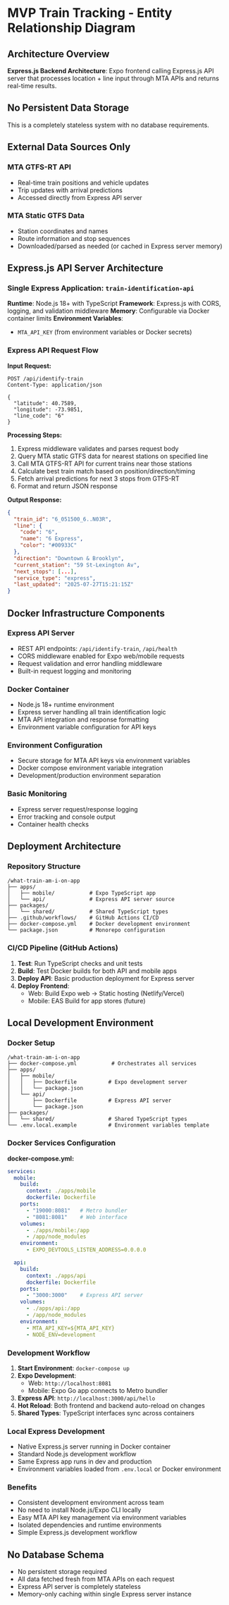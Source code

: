 # MVP Train Tracking - Entity Relationship Diagram

## Architecture Overview
**Express.js Backend Architecture**: Expo frontend calling Express.js API server that processes location + line input through MTA APIs and returns real-time results.

## No Persistent Data Storage
This is a completely stateless system with no database requirements.

## External Data Sources Only

### MTA GTFS-RT API
- Real-time train positions and vehicle updates
- Trip updates with arrival predictions
- Accessed directly from Express API server

### MTA Static GTFS Data  
- Station coordinates and names
- Route information and stop sequences
- Downloaded/parsed as needed (or cached in Express server memory)

## Express.js API Server Architecture

### Single Express Application: `train-identification-api`

**Runtime**: Node.js 18+ with TypeScript
**Framework**: Express.js with CORS, logging, and validation middleware
**Memory**: Configurable via Docker container limits
**Environment Variables**:
- `MTA_API_KEY` (from environment variables or Docker secrets)

### Express API Request Flow

**Input Request:**
```http
POST /api/identify-train
Content-Type: application/json

{
  "latitude": 40.7589,
  "longitude": -73.9851,
  "line_code": "6"
}
```

**Processing Steps:**
1. Express middleware validates and parses request body
2. Query MTA static GTFS data for nearest stations on specified line
3. Call MTA GTFS-RT API for current trains near those stations  
4. Calculate best train match based on position/direction/timing
5. Fetch arrival predictions for next 3 stops from GTFS-RT
6. Format and return JSON response

**Output Response:**
```json
{
  "train_id": "6_051500_6..N03R",
  "line": {
    "code": "6", 
    "name": "6 Express",
    "color": "#00933C"
  },
  "direction": "Downtown & Brooklyn",
  "current_station": "59 St-Lexington Av",
  "next_stops": [...],
  "service_type": "express",
  "last_updated": "2025-07-27T15:21:15Z"
}
```

## Docker Infrastructure Components

### Express API Server
- REST API endpoints: `/api/identify-train`, `/api/health`
- CORS middleware enabled for Expo web/mobile requests
- Request validation and error handling middleware
- Built-in request logging and monitoring

### Docker Container
- Node.js 18+ runtime environment
- Express server handling all train identification logic
- MTA API integration and response formatting
- Environment variable configuration for API keys

### Environment Configuration
- Secure storage for MTA API keys via environment variables
- Docker compose environment variable integration
- Development/production environment separation

### Basic Monitoring
- Express server request/response logging
- Error tracking and console output
- Container health checks

## Deployment Architecture

### Repository Structure
```
/what-train-am-i-on-app
├── apps/
│   ├── mobile/           # Expo TypeScript app
│   └── api/              # Express API server source
├── packages/
│   └── shared/           # Shared TypeScript types
├── .github/workflows/    # GitHub Actions CI/CD
├── docker-compose.yml    # Docker development environment
└── package.json          # Monorepo configuration
```

### CI/CD Pipeline (GitHub Actions)
1. **Test**: Run TypeScript checks and unit tests
2. **Build**: Test Docker builds for both API and mobile apps
3. **Deploy API**: Basic production deployment for Express server
4. **Deploy Frontend**: 
   - Web: Build Expo web → Static hosting (Netlify/Vercel)
   - Mobile: EAS Build for app stores (future)

## Local Development Environment

### Docker Setup
```
/what-train-am-i-on-app
├── docker-compose.yml           # Orchestrates all services
├── apps/
│   ├── mobile/
│   │   ├── Dockerfile          # Expo development server
│   │   └── package.json
│   └── api/
│       ├── Dockerfile          # Express API server
│       └── package.json
├── packages/
│   └── shared/                 # Shared TypeScript types
└── .env.local.example          # Environment variables template
```

### Docker Services Configuration

**docker-compose.yml:**
```yaml
services:
  mobile:
    build:
      context: ./apps/mobile
      dockerfile: Dockerfile
    ports:
      - "19000:8081"   # Metro bundler  
      - "8081:8081"    # Web interface
    volumes:
      - ./apps/mobile:/app
      - /app/node_modules
    environment:
      - EXPO_DEVTOOLS_LISTEN_ADDRESS=0.0.0.0

  api:
    build:
      context: ./apps/api  
      dockerfile: Dockerfile
    ports:
      - "3000:3000"    # Express API server
    volumes:
      - ./apps/api:/app
      - /app/node_modules
    environment:
      - MTA_API_KEY=${MTA_API_KEY}
      - NODE_ENV=development
```

### Development Workflow
1. **Start Environment**: `docker-compose up`
2. **Expo Development**: 
   - Web: `http://localhost:8081`
   - Mobile: Expo Go app connects to Metro bundler
3. **Express API**: `http://localhost:3000/api/hello`
4. **Hot Reload**: Both frontend and backend auto-reload on changes
5. **Shared Types**: TypeScript interfaces sync across containers

### Local Express Development
- Native Express.js server running in Docker container
- Standard Node.js development workflow
- Same Express app runs in dev and production
- Environment variables loaded from `.env.local` or Docker environment

### Benefits
- Consistent development environment across team
- No need to install Node.js/Expo CLI locally
- Easy MTA API key management via environment variables
- Isolated dependencies and runtime environments
- Simple Express.js development workflow

## No Database Schema
- No persistent storage required
- All data fetched fresh from MTA APIs on each request
- Express API server is completely stateless
- Memory-only caching within single Express server instance
